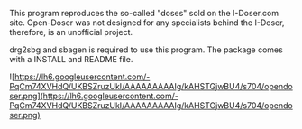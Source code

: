 This program reproduces the so-called "doses" sold on the I-Doser.com site.
Open-Doser was not designed for any specialists behind the I-Doser, therefore, is an unofficial project.

drg2sbg and sbagen is required to use this program.
The package comes with a INSTALL and README file.

![https://lh6.googleusercontent.com/-PqCm74XVHdQ/UKBSZruzUkI/AAAAAAAAAIg/kAHSTGjwBU4/s704/opendoser.png](https://lh6.googleusercontent.com/-PqCm74XVHdQ/UKBSZruzUkI/AAAAAAAAAIg/kAHSTGjwBU4/s704/opendoser.png)